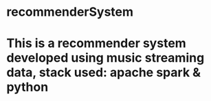 # recommenderSystem

# This is a recommender system developed using music streaming data, stack used: apache spark & python
